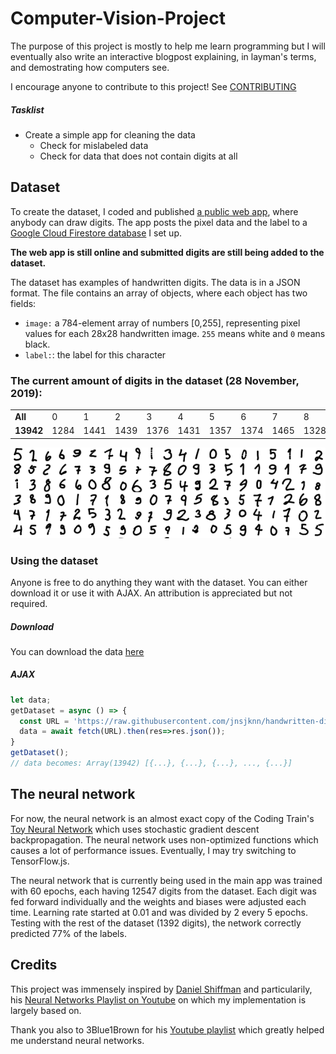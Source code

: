 # Computer-Vision-Project

The purpose of this project is mostly to help me learn programming but I will eventually also write an interactive blogpost explaining, in layman's terms, and demostrating how computers see.

I encourage anyone to contribute to this project! See [CONTRIBUTING](CONTRIBUTING.md)

##### Tasklist

- Create a simple app for cleaning the data
    - Check for mislabeled data
    - Check for data that does not contain digits at all

## Dataset

To create the dataset, I coded and published [a public web app](https://joonasjokinen.fi/handwritten-digit-classification/datageneration), where anybody can draw digits. The app posts the pixel data and the label to a [Google Cloud Firestore database](https://firebase.google.com/products/firestore/) I set up.

**The web app is still online and submitted digits are still being added to the dataset.**

The dataset has examples of handwritten digits. The data is in a JSON format. The file contains an array of objects, where each object has two fields:

* `image:` a 784-element array of numbers [0,255], representing pixel values for each 28x28 handwritten image. `255` means white and `0` means black.
* `label:`: the label for this character

### The current amount of digits in the dataset (28 November, 2019):

<table>
<tr><td><b>All</b></td><td>0</td><td>1</td><td>2</td><td>3</td><td>4</td><td>5</td><td>6</td><td>7</td><td>8</td><td>9</td></tr><tr>
<td><b>13942</b></td>
<td>1284</td>
<td>1441</td>
<td>1439</td>
<td>1376</td>
<td>1431</td>
<td>1357</td>
<td>1374</td>
<td>1465</td>
<td>1328</td>
<td>1447</td>
</tr></table>

![Picture of the dataset](assets/dataset.png)

### Using the dataset

Anyone is free to do anything they want with the dataset. You can either download it or use it with AJAX. An attribution is appreciated but not required.

##### Download

You can download the data [here](data/dataset.json)

##### AJAX

```javascript
let data;
getDataset = async () => {
  const URL = 'https://raw.githubusercontent.com/jnsjknn/handwritten-digit-classification/master/data/dataset.json'
  data = await fetch(URL).then(res=>res.json());
}
getDataset();
// data becomes: Array(13942) [{...}, {...}, {...}, ..., {...}]
```

## The neural network

For now, the neural network is an almost exact copy of the Coding Train's [Toy Neural Network](https://github.com/CodingTrain/Toy-Neural-Network-JS) which uses stochastic gradient descent backpropagation. The neural network uses non-optimized functions which causes a lot of performance issues. Eventually, I may try switching to TensorFlow.js.

The neural network that is currently being used in the main app was trained with 60 epochs, each having 12547 digits from the dataset. Each digit was fed forward individually and the weights and biases were adjusted each time. Learning rate started at 0.01 and was divided by 2 every 5 epochs. Testing with the rest of the dataset (1392 digits), the network correctly predicted 77% of the labels.

## Credits

This project was immensely inspired by [Daniel Shiffman](https://github.com/CodingTrain) and particularily, his [Neural Networks Playlist on Youtube](https://www.youtube.com/playlist?list=PLRqwX-V7Uu6aCibgK1PTWWu9by6XFdCfh) on which my implementation is largely based on.

Thank you also to 3Blue1Brown for his [Youtube playlist](https://www.youtube.com/playlist?list=PLZHQObOWTQDNU6R1_67000Dx_ZCJB-3pi) which greatly helped me understand neural networks.
